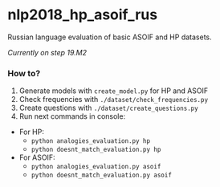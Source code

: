 # nlp2018_hp_asoif_rus
Russian language evaluation of basic ASOIF and HP datasets.

_Currently on step 19.M2_

### How to?
1. Generate models with `create_model.py` for HP and ASOIF
2. Check frequencies with `./dataset/check_frequencies.py`
3. Create questions with `./dataset/create_questions.py`
4. Run next commands in console:
- For HP:
  - `python analogies_evaluation.py hp`
  - `python doesnt_match_evaluation.py hp`
- For ASOIF:
  - `python analogies_evaluation.py asoif`
  - `python doesnt_match_evaluation.py asoif`
  
